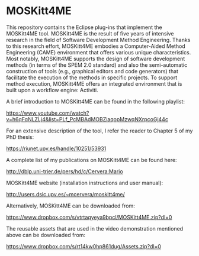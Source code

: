 # MOSKitt4ME

This repository contains the Eclipse plug-ins that implement the MOSKitt4ME tool. MOSKitt4ME is the result of five years of intensive research in the field of Software Development Method Engineering. Thanks to this research effort, MOSKitt4ME embodies a Computer-Aided Method Engineering (CAME) environment that offers various unique characteristics. Most notably, MOSKitt4ME supports the design of software development methods (in terms of the SPEM 2.0 standard) and also the semi-automatic construction of tools (e.g., graphical editors and code generators) that facilitate the execution of the methods in specific projects. To support method execution, MOSKitt4ME offers an integrated environment that is built upon a workflow engine: Activiti.

A brief introduction to MOSKitt4ME can be found in the following playlist:

https://www.youtube.com/watch?v=h6qFqNLZLj4&list=PLf_PcMBAdMOBZiaqopMzwqNXrpcoGj44c

For an extensive description of the tool, I refer the reader to Chapter 5 of my PhD thesis:

https://riunet.upv.es/handle/10251/53931

A complete list of my publications on MOSKitt4ME can be found here:

http://dblp.uni-trier.de/pers/hd/c/Cervera:Mario

MOSKitt4ME website (installation instructions and user manual):

http://users.dsic.upv.es/~mcervera/moskitt4me/

Alternatively, MOSKitt4ME can be downloaded from:

https://www.dropbox.com/s/vtrtaqyeya9bpcl/MOSKitt4ME.zip?dl=0

The reusable assets that are used in the video demonstration mentioned above can be downloaded from:

https://www.dropbox.com/s/rt14kw0hp861dug/Assets.zip?dl=0

